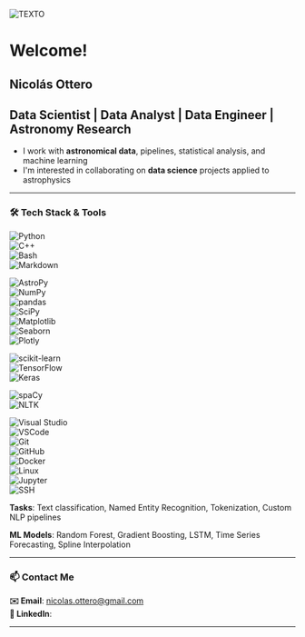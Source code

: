 ![TEXTO](nico-ottero/NGC1097.png)


# Welcome!

## Nicolás Ottero

## Data Scientist | Data Analyst | Data Engineer | Astronomy Research

- I work with **astronomical data**, pipelines, statistical analysis, and machine learning  
- I'm interested in collaborating on **data science** projects applied to astrophysics

---

### 🛠 Tech Stack & Tools

![Python](https://img.shields.io/badge/Python-3670A0?style=for-the-badge&logo=python&logoColor=ffdd54)  
![C++](https://img.shields.io/badge/C++-00599C?style=for-the-badge&logo=cplusplus&logoColor=white)  
![Bash](https://img.shields.io/badge/Bash-121011?style=for-the-badge&logo=gnubash&logoColor=white)  
![Markdown](https://img.shields.io/badge/Markdown-000000?style=for-the-badge&logo=markdown&logoColor=white)  

![AstroPy](https://img.shields.io/badge/AstroPy-ffcc00?style=for-the-badge&logo=astropy&logoColor=black)  
![NumPy](https://img.shields.io/badge/NumPy-013243?style=for-the-badge&logo=numpy&logoColor=white)  
![pandas](https://img.shields.io/badge/pandas-150458?style=for-the-badge&logo=pandas&logoColor=white)  
![SciPy](https://img.shields.io/badge/SciPy-8CAAE6?style=for-the-badge&logo=scipy&logoColor=black)  
![Matplotlib](https://img.shields.io/badge/Matplotlib-223A5E?style=for-the-badge&logo=matplotlib&logoColor=white)  
![Seaborn](https://img.shields.io/badge/Seaborn-4C72B0?style=for-the-badge&logo=seaborn&logoColor=white)  
![Plotly](https://img.shields.io/badge/Plotly-3F4F75?style=for-the-badge&logo=plotly&logoColor=white)  

![scikit-learn](https://img.shields.io/badge/scikit--learn-F7931E?style=for-the-badge&logo=scikit-learn&logoColor=white)  
![TensorFlow](https://img.shields.io/badge/TensorFlow-FF6F00?style=for-the-badge&logo=tensorflow&logoColor=white)  
![Keras](https://img.shields.io/badge/Keras-D00000?style=for-the-badge&logo=keras&logoColor=white)  

![spaCy](https://img.shields.io/badge/spaCy-09A3D5?style=for-the-badge&logo=spacy&logoColor=white)  
![NLTK](https://img.shields.io/badge/NLTK-4B8BBE?style=for-the-badge&logo=python&logoColor=white)  

![Visual Studio](https://img.shields.io/badge/Visual%20Studio-5C2D91?style=for-the-badge&logo=visualstudio&logoColor=white)  
![VSCode](https://img.shields.io/badge/VS_Code-007ACC?style=for-the-badge&logo=visual-studio-code&logoColor=white)  
![Git](https://img.shields.io/badge/Git-F05032?style=for-the-badge&logo=git&logoColor=white)  
![GitHub](https://img.shields.io/badge/GitHub-181717?style=for-the-badge&logo=github&logoColor=white)  
![Docker](https://img.shields.io/badge/Docker-2496ED?style=for-the-badge&logo=docker&logoColor=white)  
![Linux](https://img.shields.io/badge/Linux-FCC624?style=for-the-badge&logo=linux&logoColor=black)  
![Jupyter](https://img.shields.io/badge/Jupyter-F37626?style=for-the-badge&logo=jupyter&logoColor=white)  
![SSH](https://img.shields.io/badge/SSH-000000?style=for-the-badge&logo=openssh&logoColor=white)  

**Tasks**: Text classification, Named Entity Recognition, Tokenization, Custom NLP pipelines


**ML Models**: Random Forest, Gradient Boosting, LSTM, Time Series Forecasting, Spline Interpolation  


---

### 📫 Contact Me

**✉️ Email**: nicolas.ottero@gmail.com  
**🔗 LinkedIn**:   

---

